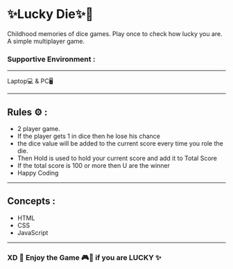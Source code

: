 # ✨Lucky Die✨🎊
Childhood memories of dice games. Play once to check how lucky you are. A simple multiplayer game. 

### Supportive Environment : 
---
Laptop💻 & PC🖥

---

Rules ⚙ : 
---

* 2 player game.
* If the  player gets 1 in dice then he lose his chance
* the dice value will be added to the current score every time you role the die.
* Then  Hold is used to hold your current score and add it to Total Score
* If the total score is 100 or more  then U are the winner 
* Happy Coding

---

Concepts : 
---
>
* HTML  
* CSS
* JavaScript
>
---

### XD  🎇 Enjoy the Game  🎮👾 if you are LUCKY ✨
